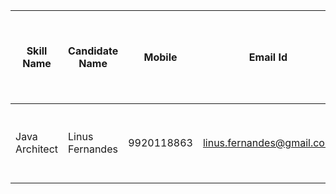 |Skill Name | Candidate Name | Mobile | Email Id  | Total Experience (In Years) | Relevant Experience (In Years) | Current Company | Current CTC (In LPA) | Expected CTC  (In LPA) | Notice period (In Days) | Buyout (Yes/No) | Current location | DOB | Total number of companies changed/Stability | Offers In Hand | CTC When you Joined | Core Consultant | Can you attend an interview on Monday 21st June |
| --- | ---- | ---- | ---- | ---- | ---- | ---- | ---- | ---- | ---- | ----- | ---- | ---- | ---- | ---- | ---- | ---- | ----- |
| Java Architect | Linus Fernandes | 9920118863 | linus.fernandes@gmail.com | 14.5 | 10.5 | Not Applicable | Not Applicable | 15 - 20 | Available | Not Applicable unless you wish to buyout my blogs | Mumbai | 23-09-1973 | Not applicable | Not applicable | Not applicable | RG Team | Available for phone interviews |

 

 

 

 

 

 

 

 

 

 

 

 


 


